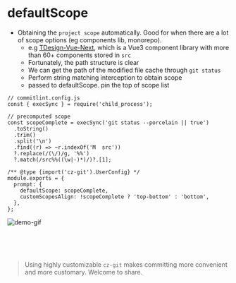 # defaultScope

- Obtaining the `project scope` automatically. Good for when there are a lot of scope options (eg components lib, monorepo).
  - e.g [TDesign-Vue-Next](https://github.com/Tencent/tdesign-vue-next), which is a Vue3 component library with more than 60+ components stored in `src`
  - Fortunately, the path structure is clear
  - We can get the path of the modified file cache through `git status`
  - Perform string matching interception to obtain scope
  - passed to defaultScope. pin the top of scope list

```js{5-11,16,17}
// commitlint.config.js
const { execSync } = require('child_process');

// precomputed scope
const scopeComplete = execSync('git status --porcelain || true')
  .toString()
  .trim()
  .split('\n')
  .find((r) => ~r.indexOf('M  src'))
  ?.replace(/(\/)/g, '%%')
  ?.match(/src%%((\w|-)*)/)?.[1];

/** @type {import('cz-git').UserConfig} */
module.exports = {
  prompt: {
    defaultScope: scopeComplete,
    customScopesAlign: !scopeComplete ? 'top-bottom' : 'bottom',
  },
};
```

![demo-gif](https://user-images.githubusercontent.com/40693636/172989830-c3e436ad-adab-42f5-973f-b97f33748939.gif) <!-- size=688x248 -->

<br>
<br>
<br>

> Using highly customizable `cz-git` makes committing more convenient and more customary. Welcome to share.
